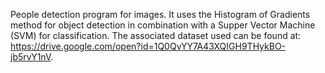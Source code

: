 People detection program for images. It uses the Histogram of Gradients method for object detection in combination with a Supper Vector Machine (SVM) for classification. The associated dataset used can be found at: https://drive.google.com/open?id=1Q0QvYY7A43XQIGH9THykBO-jb5rvY1nV.
